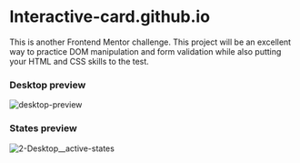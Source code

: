 # Interactive-card.github.io
This is another Frontend Mentor challenge. 
This project will be an excellent way to practice DOM manipulation and form validation while also putting your HTML and CSS skills to the test.

### Desktop preview
![desktop-preview](https://github.com/Raz1945/interactive-card.github.io/assets/109112528/d623efec-492a-4b91-abbe-12546b2d7dd0)

### States preview
![2-Desktop__active-states](https://github.com/Raz1945/interactive-card.github.io/assets/109112528/af32577f-ef45-42c6-b423-3d1ecad4e204)
